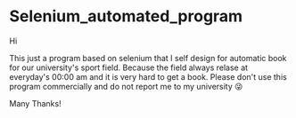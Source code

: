 # Selenium_automated_program
Hi 

This just a program based on selenium that I self design for automatic book for our university's sport field.
Because the field always relase at everyday's 00:00 am and it is very hard to get a book.
Please don't use this program commercially and do not report me to my university :stuck_out_tongue_winking_eye:

Many Thanks!
